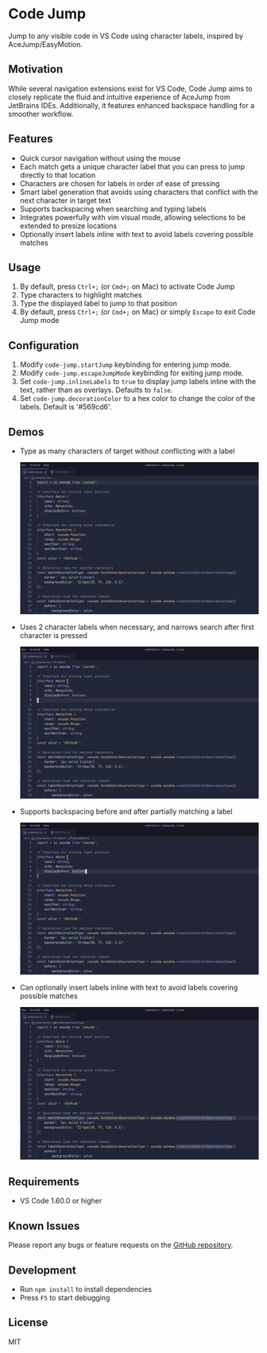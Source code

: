 # Code Jump

Jump to any visible code in VS Code using character labels, inspired by AceJump/EasyMotion.

## Motivation

While several navigation extensions exist for VS Code, Code Jump aims to closely replicate the fluid and intuitive experience of AceJump from JetBrains IDEs. Additionally, it features enhanced backspace handling for a smoother workflow.

## Features

- Quick cursor navigation without using the mouse
- Each match gets a unique character label that you can press to jump directly to that location
- Characters are chosen for labels in order of ease of pressing
- Smart label generation that avoids using characters that conflict with the next character in target text
- Supports backspacing when searching and typing labels
- Integrates powerfully with vim visual mode, allowing selections to be extended to presize locations
- Optionally insert labels inline with text to avoid labels covering possible matches

## Usage

1. By default, press `Ctrl+;` (or `Cmd+;` on Mac) to activate Code Jump
2. Type characters to highlight matches
3. Type the displayed label to jump to that position
4. By default, press `Ctrl+;` (or `Cmd+;` on Mac) or simply `Escape` to exit Code Jump mode

## Configuration

1. Modify `code-jump.startJump` keybinding for entering jump mode.
2. Modify `code-jump.escapeJumpMode` keybinding for exiting jump mode.
3. Set `code-jump.inlineLabels` to `true` to display jump labels inline with the text, rather than as overlays. Defaults to `false`.
4. Set `code-jump.decorationColor` to a hex color to change the color of the labels. Default is '#569cd6'.

## Demos

- Type as many characters of target without conflicting with a label

  ![search](media/search.gif)

- Uses 2 character labels when necessary, and narrows search after first character is pressed

  ![multi-char](media/multi-char.gif)

- Supports backspacing before and after partially matching a label

  ![backspace](media/backspace.gif)

- Can optionally insert labels inline with text to avoid labels covering possible matches

  ![inline](media/inline.gif)

## Requirements

- VS Code 1.60.0 or higher

## Known Issues

Please report any bugs or feature requests on the [GitHub repository](https://github.com/OxideOps/code-jump/issues).

## Development

- Run `npm install` to install dependencies
- Press `F5` to start debugging

## License

MIT
